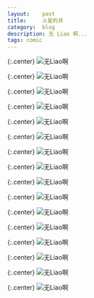 ```yaml
---
layout:    post
title:     火星的井
category:  blog
description: 无 Liao 啊...
tags: comic
---
```

{:.center}
![无Liao啊](/images/1/3/1.png)

{:.center}
![无Liao啊](/images/1/3/2.png)

{:.center}
![无Liao啊](/images/1/3/3.png)

{:.center}
![无Liao啊](/images/1/3/4.png)

{:.center}
![无Liao啊](/images/1/3/5.png)

{:.center}
![无Liao啊](/images/1/3/6.png)

{:.center}
![无Liao啊](/images/1/3/7.png)

{:.center}
![无Liao啊](/images/1/3/8.png)

{:.center}
![无Liao啊](/images/1/3/9.png)

{:.center}
![无Liao啊](/images/1/3/10.png)

{:.center}
![无Liao啊](/images/1/3/11.png)

{:.center}
![无Liao啊](/images/1/3/12.png)

{:.center}
![无Liao啊](/images/1/3/13.png)

{:.center}
![无Liao啊](/images/1/3/14.png)

{:.center}
![无Liao啊](/images/1/3/15.png)

{:.center}
![无Liao啊](/images/1/3/16.png)